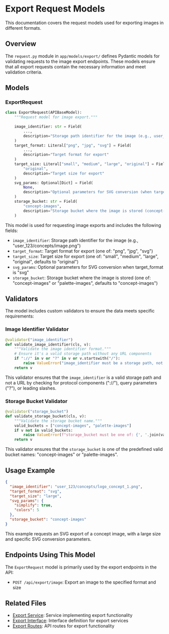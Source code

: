 # Export Request Models

This documentation covers the request models used for exporting images in different formats.

## Overview

The `request.py` module in `app/models/export/` defines Pydantic models for validating requests to the image export endpoints. These models ensure that all export requests contain the necessary information and meet validation criteria.

## Models

### ExportRequest

```python
class ExportRequest(APIBaseModel):
    """Request model for image export."""
    
    image_identifier: str = Field(
        ..., 
        description="Storage path identifier for the image (e.g., user_id/.../image.png)"
    )
    target_format: Literal["png", "jpg", "svg"] = Field(
        ..., 
        description="Target format for export"
    )
    target_size: Literal["small", "medium", "large", "original"] = Field(
        "original", 
        description="Target size for export"
    )
    svg_params: Optional[Dict] = Field(
        None, 
        description="Optional parameters for SVG conversion (when target_format is 'svg')"
    )
    storage_bucket: str = Field(
        "concept-images",
        description="Storage bucket where the image is stored (concept-images or palette-images)"
    )
```

This model is used for requesting image exports and includes the following fields:

- `image_identifier`: Storage path identifier for the image (e.g., "user_123/concepts/image.png")
- `target_format`: Target format for export (one of: "png", "jpg", "svg")
- `target_size`: Target size for export (one of: "small", "medium", "large", "original", defaults to "original")
- `svg_params`: Optional parameters for SVG conversion when target_format is "svg"
- `storage_bucket`: Storage bucket where the image is stored (one of: "concept-images" or "palette-images", defaults to "concept-images")

## Validators

The model includes custom validators to ensure the data meets specific requirements:

### Image Identifier Validator

```python
@validator("image_identifier")
def validate_image_identifier(cls, v):
    """Validate the image identifier format."""
    # Ensure it's a valid storage path without any URL components
    if "://" in v or "?" in v or v.startswith("/"):
        raise ValueError("image_identifier must be a storage path, not a URL")
    return v
```

This validator ensures that the `image_identifier` is a valid storage path and not a URL by checking for protocol components ("://"), query parameters ("?"), or leading slashes.

### Storage Bucket Validator

```python
@validator("storage_bucket")
def validate_storage_bucket(cls, v):
    """Validate the storage bucket name."""
    valid_buckets = ["concept-images", "palette-images"]
    if v not in valid_buckets:
        raise ValueError(f"storage_bucket must be one of: {', '.join(valid_buckets)}")
    return v
```

This validator ensures that the `storage_bucket` is one of the predefined valid bucket names: "concept-images" or "palette-images".

## Usage Example

```json
{
  "image_identifier": "user_123/concepts/logo_concept_1.png",
  "target_format": "svg",
  "target_size": "large",
  "svg_params": {
    "simplify": true,
    "colors": 5
  },
  "storage_bucket": "concept-images"
}
```

This example requests an SVG export of a concept image, with a large size and specific SVG conversion parameters.

## Endpoints Using This Model

The `ExportRequest` model is primarily used by the export endpoints in the API:

- `POST /api/export/image`: Export an image to the specified format and size

## Related Files

- [Export Service](../../services/export/service.md): Service implementing export functionality
- [Export Interface](../../services/export/interface.md): Interface definition for export services
- [Export Routes](../../api/routes/export/export_routes.md): API routes for export functionality 